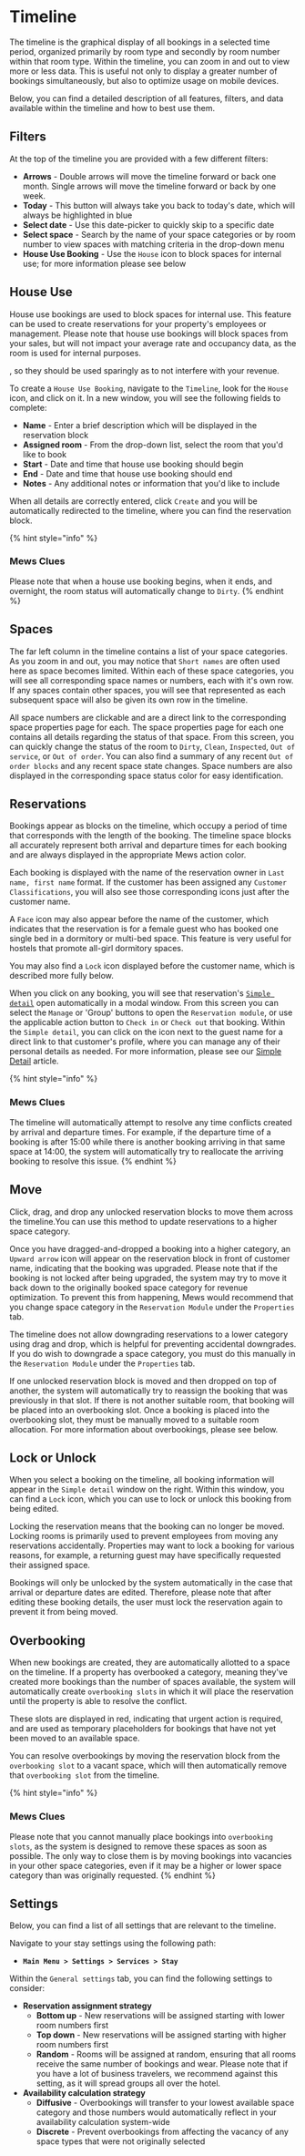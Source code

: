 # Timeline

The timeline is the graphical display of all bookings in a selected time period, organized primarily by room type and secondly by room number within that room type. Within the timeline, you can zoom in and out to view more or less data. This is useful not only to display a greater number of bookings simultaneously, but also to optimize usage on mobile devices.

Below, you can find a detailed description of all features, filters, and data available within the timeline and how to best use them.

## Filters

At the top of the timeline you are provided with a few different filters:

* **Arrows** - Double arrows will move the timeline forward or back one month. Single arrows will move the timeline forward or back by one week.
* **Today** - This button will always take you back to today's date, which will always be highlighted in blue
* **Select date** - Use this date-picker to quickly skip to a specific date
* **Select space** - Search by the name of your space categories or by room number to view spaces with matching criteria in the drop-down menu
* **House Use Booking** - Use the `House` icon to block spaces for internal use; for more information please see below

## House Use

House use bookings are used to block spaces for internal use. This feature can be used to create reservations for your property's employees or management. Please note that house use bookings will block spaces from your sales, but will not impact your average rate and occupancy data, as the room is used for internal purposes.

, so they should be used sparingly as to not interfere with your revenue.

To create a `House Use Booking`, navigate to the `Timeline`, look for the `House` icon, and click on it. In a new window, you will see the following fields to complete:

* **Name** - Enter a brief description which will be displayed in the reservation block
* **Assigned room** - From the drop-down list, select the room that you'd like to book
* **Start** - Date and time that house use booking should begin
* **End** - Date and time that house use booking should end
* **Notes** - Any additional notes or information that you'd like to include

When all details are correctly entered, click `Create` and you will be automatically redirected to the timeline, where you can find the reservation block.

{% hint style="info" %}
### Mews Clues

Please note that when a house use booking begins, when it ends, and overnight, the room status will automatically change to `Dirty`.
{% endhint %}

## Spaces

The far left column in the timeline contains a list of your space categories. As you zoom in and out, you may notice that `Short names` are often used here as space becomes limited. Within each of these space categories, you will see all corresponding space names or numbers, each with it's own row. If any spaces contain other spaces, you will see that represented as each subsequent space will also be given its own row in the timeline.

All space numbers are clickable and are a direct link to the corresponding space properties page for each. The space properties page for each one contains all details regarding the status of that space. From this screen, you can quickly change the status of the room to `Dirty`, `Clean`, `Inspected`, `Out of service`, or `Out of order`. You can also find a summary of any recent `Out of order blocks` and any recent space state changes. Space numbers are also displayed in the corresponding space status color for easy identification.

## Reservations

Bookings appear as blocks on the timeline, which occupy a period of time that corresponds with the length of the booking. The timeline space blocks all accurately represent both arrival and departure times for each booking and are always displayed in the appropriate Mews action color.

Each booking is displayed with the name of the reservation owner in `Last name, first name` format. If the customer has been assigned any `Customer Classifications`, you will also see those corresponding icons just after the customer name.

A `Face` icon may also appear before the name of the customer, which indicates that the reservation is for a female guest who has booked one single bed in a dormitory or multi-bed space. This feature is very useful for hostels that promote all-girl dormitory spaces.

You may also find a `Lock` icon displayed before the customer name, which is described more fully below.

When you click on any booking, you will see that reservation's [`Simple detail`](https://mews-systems.gitbook.io/guide/commander/reservations/simple-detail) open automatically in a modal window. From this screen you can select the `Manage` or 'Group' buttons to open the `Reservation module`, or use the applicable action button to `Check in` or `Check out` that booking. Within the `Simple detail`, you can click on the icon next to the guest name for a direct link to that customer's profile, where you can manage any of their personal details as needed. For more information, please see our [Simple Detail](https://mews-systems.gitbook.io/guide/commander/reservations/simple-detail) article. 

{% hint style="info" %}
### Mews Clues

The timeline will automatically attempt to resolve any time conflicts created by arrival and departure times. For example, if the departure time of a booking is after 15:00 while there is another booking arriving in that same space at 14:00, the system will automatically try to reallocate the arriving booking to resolve this issue.
{% endhint %}

## Move

Click, drag, and drop any unlocked reservation blocks to move them across the timeline.You can use this method to update reservations to a higher space category.

Once you have dragged-and-dropped a booking into a higher category, an `Upward arrow` icon will appear on the reservation block in front of customer name, indicating that the booking was upgraded. Please note that if the booking is not locked after being upgraded, the system may try to move it back down to the originally booked space category for revenue optimization. To prevent this from happening, Mews would recommend that you change space category in the `Reservation Module` under the `Properties` tab.

The timeline does not allow downgrading reservations to a lower category using drag and drop, which is helpful for preventing accidental downgrades. If you do wish to downgrade a space category, you must do this manually in the `Reservation Module` under the `Properties` tab.

If one unlocked reservation block is moved and then dropped on top of another, the system will automatically try to reassign the booking that was previously in that slot. If there is not another suitable room, that booking will be placed into an overbooking slot. Once a booking is placed into the overbooking slot, they must be manually moved to a suitable room allocation. For more information about overbookings, please see below.

## Lock or Unlock

When you select a booking on the timeline, all booking information will appear in the `Simple detail` window on the right. Within this window, you can find a `Lock` icon, which you can use to lock or unlock this booking from being edited.

Locking the reservation means that the booking can no longer be moved. Locking rooms is primarily used to prevent employees from moving any reservations accidentally. Properties may want to lock a booking for various reasons, for example, a returning guest may have specifically requested their assigned space.

Bookings will only be unlocked by the system automatically in the case that arrival or departure dates are edited. Therefore, please note that after editing these booking details, the user must lock the reservation again to prevent it from being moved.

## Overbooking

When new bookings are created, they are automatically allotted to a space on the timeline. If a property has overbooked a category, meaning they've created more bookings than the number of spaces available, the system will automatically create `overbooking slots` in which it will place the reservation until the property is able to resolve the conflict.

These slots are displayed in red, indicating that urgent action is required, and are used as temporary placeholders for bookings that have not yet been moved to an available space.

You can resolve overbookings by moving the reservation block from the `overbooking slot` to a vacant space, which will then automatically remove that `overbooking slot` from the timeline.

{% hint style="info" %}
### Mews Clues

Please note that you cannot manually place bookings into `overbooking slots`, as the system is designed to remove these spaces as soon as possible. The only way to close them is by moving bookings into vacancies in your other space categories, even if it may be a higher or lower space category than was originally requested.
{% endhint %}

## Settings

Below, you can find a list of all settings that are relevant to the timeline.

Navigate to your stay settings using the following path:

* **`Main Menu > Settings > Services > Stay`**

Within the `General settings` tab, you can find the following settings to consider:

* **Reservation assignment strategy**
  * **Bottom up** - New reservations will be assigned starting with lower room numbers first
  * **Top down** - New reservations will be assigned starting with higher room numbers first
  * **Random** - Rooms will be assigned at random, ensuring that all rooms receive the same number of bookings and wear. Please note that if you have a lot of business travelers, we recommend against this setting, as it will spread groups all over the hotel.
* **Availability calculation strategy**
  * **Diffusive** - Overbookings will transfer to your lowest available space category and those numbers would automatically reflect in your availability calculation system-wide
  * **Discrete** - Prevent overbookings from affecting the vacancy of any space types that were not originally selected

